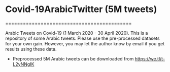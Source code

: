 # Covid-19ArabicTwitter (5M tweets)
===========================================

Arabic Tweets on Covid-19 (1 March 2020 - 30 April 2020). This is a repository of some Arabic tweets. Please use the pre-processed datasets for your own gain. However, you may let the author know by email if you get results using these data.

 - Preprocessed 5M Arabic tweets can be downloaded from https://we.tl/t-L2yNNgIK
